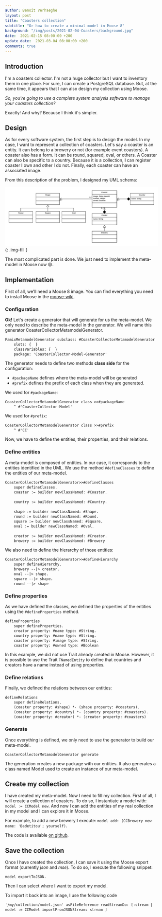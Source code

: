 ```yaml
---
author: Benoît Verhaeghe
layout: post
title: "Coasters collection"
subtitle: "Or how to create a minimal model in Moose 8"
background: "/img/posts/2021-02-04-Coasters/background.jpg"
date:  2021-02-15 08:00:00 +200
update_date:  2021-03-04 08:00:00 +200
comments: true
---
```


## Introduction

I'm a coasters collector.
I'm not a huge collector but I want to inventory them in one place.
For sure, I can create a PostgreSQL database.
But, at the same time, it appears that I can also design my collection using Moose.

*So, you're going to use a complete system analysis software to manage your coasters collection?*

Exactly! And why? Because I think it's simpler.

## Design

As for every software system, the first step is to design the model.
In my case, I want to represent a collection of coasters.
Let's say a coaster is an entity.
It can belong to a brewery or not (for example event coasters).
A coaster also has a form.
It can be round, squared, oval, or others.
A Coaster can also be specific to a country.
Because it is a collection, I can register coaster I own and other I do not.
Finally, each coaster can have an associated image.

From this description of the problem, I designed my UML schema:

!["coasters UML"](/img/posts/2021-02-04-Coasters/coastersUML.png){: .img-fill }

The most complicated part is done.
We just need to implement the meta-model in Moose now :smile:.

## Implementation

First of all, we'll need a Moose 8 image.
You can find everything you need to install Moose in the [moose-wiki](https://moosetechnology.github.io/moose-wiki/).

### Configuration

**Ok!** Let's create a generator that will generate for us the meta-model.
We only need to describe the meta-model in the generator.
We will name this generator CoasterCollectorMetamodelGenerator.

```st
FamixMetamodelGenerator subclass: #CoasterCollectorMetamodelGenerator
    slots: {  }
    classVariables: {  }
    package: 'CoasterCollector-Model-Generator'
```

The generator needs to define two methods **class side** for the configuration:

- `#packageName` defines where the meta-model will be generated
- `#prefix` defines the prefix of each class when they are generated.

We used for `#packageName`:

```st
CoasterCollectorMetamodelGenerator class >>#packageName
    ^ #'CoasterCollector-Model'
```

We used for `#prefix`:

```st
CoasterCollectorMetamodelGenerator class >>#prefix
    ^ #'CC'
```

Now, we have to define the entities, their properties, and their relations.

### Define entities

A meta-model is composed of entities.
In our case, it corresponds to the entities identified in the UML.
We use the method `#defineClasses` to define the entities of our meta-model.

```st
CoasterCollectorMetamodelGenerator>>#defineClasses
    super defineClasses.
    coaster := builder newClassNamed: #Coaster.

    country := builder newClassNamed: #Country.

    shape := builder newClassNamed: #Shape.
    round := builder newClassNamed: #Round.
    square := builder newClassNamed: #Square.
    oval := builder newClassNamed: #Oval.

    creator := builder newClassNamed: #Creator.
    brewery := builder newClassNamed: #Brewery
```

We also need to define the hierarchy of those entities:

```st
CoasterCollectorMetamodelGenerator>>#defineHierarchy
    super defineHierarchy.
    brewery --|> creator.
    oval --|> shape.
    square --|> shape.
    round --|> shape
```

### Define properties

As we have defined the classes, we defined the properties of the entities using the `#defineProperties` method.

```st
defineProperties
    super defineProperties.
    creator property: #name type: #String.
    country property: #name type: #String.
    coaster property: #image type: #String.
    coaster property: #owned type: #Boolean
```

In this example, we did not use Trait already created in Moose.
However, it is possible to use the Trait `TNamedEntity` to define that countries and creators have a name instead of using properties.

### Define relations

Finally, we defined the relations between our entities:

```st
defineRelations
    super defineRelations.
    (coaster property: #shape) *- (shape property: #coasters).
    (coaster property: #country) *- (country property: #coasters).
    (coaster property: #creator) *- (creator property: #coasters)
```

### Generate

Once everything is defined, we only need to use the generator to build our meta-model.

```st
CoasterCollectorMetamodelGenerator generate
```

The generation creates a new package with our entities.
It also generates a class named Model used to create an instance of our meta-model.

## Create my collection

I have created my meta-model.
Now I need to fill my collection.
First of all, I will create a collection of coasters.
To do so, I instantiate a model with: `model := CCModel new`.
And now I can add the entities of my real collection in my model and I can explore it in Moose.

For example, to add a new brewery I execute: `model add: (CCBrewery new name: 'Badetitou'; yourself)`.

The code is available [on github](https://github.com/badetitou/CoastersCollector).

## Save the collection

Once I have created the collection, I can save it using the Moose export format (currently *json* and *mse*).
To do so, I execute the following snippet:

```st
model exportToJSON.
```

Then I can select where I want to export my model.

To import it back into an image, I use the following code

```st
'/my/collection/model.json' asFileReference readStreamDo: [:stream | model := CCModel importFromJSONStream: stream ] 
```
